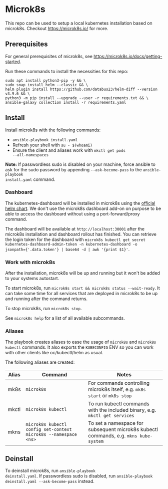 # Microk8s
This repo can be used to setup a local kubernetes installation based on microk8s.
Checkout https://microk8s.io/ for more.

## Prerequisites
For general prerequisites of microk8s, see https://microk8s.io/docs/getting-started.

Run these commands to install the necessities for this repo:

```
sudo apt install python3-pip -y && \
sudo snap install helm --classic && \
helm plugin install https://github.com/databus23/helm-diff --version v3.9.6 && \
python3 -m pip install --upgrade --user -r requirements.txt && \
ansible-galaxy collection install -r requirements.yaml
```

## Install
Install microk8s with the following commands:
  * <code>ansible-playbook install.yaml</code>
  * Refresh your shell with <code>su - $(whoami)</code>
  * Ensure the client and aliases work with <code>mkctl get pods --all-namespaces</code>

**Note:** If passwordless sudo is disabled on your machine, force ansible to ask for the sudo password by appending <code>--ask-become-pass</code> to the <code>ansible-playbook install.yaml</code> command. 

### Dashboard
The kubernetes-dashboard will be installed in microk8s using the [official helm chart](https://artifacthub.io/packages/helm/k8s-dashboard/kubernetes-dashboard).
We don't use the microk8s dashboard add-on on purpose to be able to access the dashboard without using a port-forward/proxy command.

The dashboard will be available at <code>http://localhost:30001</code> after the microk8s installation and dashboard rollout has finished.
You can retrieve the login token for the dashboard with <code>microk8s kubectl get secret kubernetes-dashboard-admin-token -n kubernetes-dashboard -o jsonpath={'.data.token'} | base64 -d | awk '{print $1}'</code>.

### Work with microk8s
After the installation, microk8s will be up and running but it won't be added to your systems autostart.

To start microk8s, run `microk8s start && microk8s status --wait-ready`.
It can take some time for all services that are deployed in microk8s to be up and running after the command returns.

To stop microk8s, run `microk8s stop`.

See `microk8s help` for a list of all available subcommands.

### Aliases
The playbook creates aliases to ease the usage of `microk8s` and `microk8s kubectl` commands.
It also exports the `KUBECONFIG` ENV so you can work with other clients like oc/kubectl/helm as usual.

The following aliases are created:

| Alias | Command                                                         | Notes                                                                                |
| ----- | --------------------------------------------------------------- | ------------------------------------------------------------------------------------ |
| mk8s  | `microk8s`                                                      | For commands controlling microk8s itself, e.g. `mk8s start` or `mk8s stop`           |
| mkctl | `microk8s kubectl`                                              | To run kubectl commands with the included binary, e.g. `mkctl get services`          |
| mkns  | `microk8s kubectl config set-context microk8s --namespace <ns>` | To set a namespace for subsequent microk8s kubectl commands, e.g. `mkns kube-system` |

## Deinstall
To deinstall microk8s, run <code>ansible-playbook deinstall.yaml</code>.
If passwordless sudo is disabled, run <code>ansible-playbook deinstall.yaml --ask-become-pass</code> instead.
